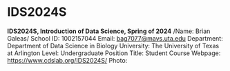 # IDS2024S 

**IDS2024S, Introduction of Data Science, Spring of 2024**
/Name: Brian Galeas/
School ID: 1002157044
Email: bag7077@mavs.uta.edu
Department: Department of Data Science in Biology
University: The University of Texas at Arlington
Level: Undergraduate 
Position Title: Student
Course Webpage: https://www.cdslab.org/IDS2024S/
Photo:


